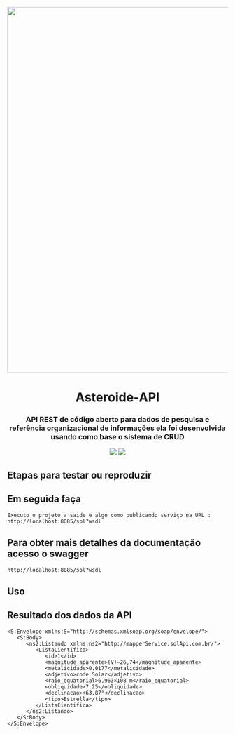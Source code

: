 <p align="center"><img src="logo-asteroide-api.gif" width = "834px"></p>

<h1 align="center">Asteroide-API</h1>

<h3 align="center">
 API REST de código aberto para dados de pesquisa e referência organizacional de informações ela foi desenvolvida usando como base o sistema de CRUD</h3>

<p align="center">
<a href="https://www.travis-ci.com/github/Mario23junior/Jurassic-API/pull_requests"><img src="https://img.shields.io/github/workflow/status/r-spacex/SpaceX-API/Test?style=flat-square"></a>
<a href="https://en.wikipedia.org/wiki/Representational_state_transfer"><img src="https://img.shields.io/badge/interface-REST-brightgreen.svg?longCache=true&style=flat-square"></a>
</p>

## Etapas para testar ou reproduzir

## Em seguida faça
```
Executo o projeto a saide e algo como publicando serviço na URL : http://localhost:8085/sol?wsdl

```
## Para obter mais detalhes da documentação acesso o swagger
```
http://localhost:8085/sol?wsdl
```

## Uso
## Resultado dos dados da API

```
<S:Envelope xmlns:S="http://schemas.xmlsoap.org/soap/envelope/">
   <S:Body>
      <ns2:Listando xmlns:ns2="http://mapperService.solApi.com.br/">
         <ListaCientifica>
            <id>1</id>
            <magnitude_aparente>(V)−26,74</magnitude_aparente>
            <metalicidade>0.0177</metalicidade>
            <adjetivo>code Solar</adjetivo>
            <raio_equatorial>6,963×108 m</raio_equatorial>
            <obliquidade>7.25</obliquidade>
            <declinacao>+63,87°</declinacao>
            <tipo>Estrella</tipo>
         </ListaCientifica>
      </ns2:Listando>
   </S:Body>
</S:Envelope>
```
